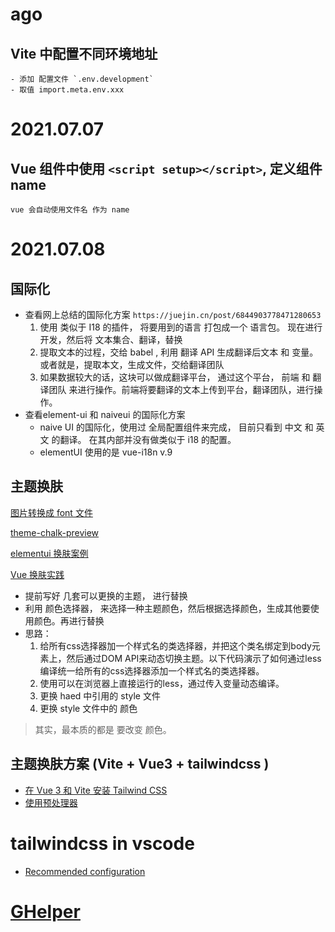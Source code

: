# ago
## Vite 中配置不同环境地址
    - 添加 配置文件 `.env.development`
    - 取值 import.meta.env.xxx

# 2021.07.07
## Vue 组件中使用 `<script setup></script>`, 定义组件 name 
    vue 会自动使用文件名 作为 name

# 2021.07.08
## 国际化

- 查看网上总结的国际化方案 `https://juejin.cn/post/6844903778471280653`    
    1. 使用 类似于 I18 的插件， 将要用到的语言 打包成一个 语言包。 现在进行开发，然后将 文本集合、翻译，替换
    2. 提取文本的过程，交给 babel , 利用 翻译 API 生成翻译后文本 和 变量。 或者就是，提取本文，生成文件，交给翻译团队
    3. 如果数据较大的话，这块可以做成翻译平台， 通过这个平台， 前端 和 翻译团队 来进行操作。前端将要翻译的文本上传到平台，翻译团队，进行操作。
- 查看element-ui 和 naiveui 的国际化方案
    - naive UI 的国际化，使用过 全局配置组件来完成， 目前只看到 中文 和 英文 的翻译。
        在其内部并没有做类似于 i18 的配置。
    - elementUI 
        使用的是 vue-i18n v.9

## 主题换肤

[图片转换成 font 文件](https://icomoon.io)

[theme-chalk-preview](https://github.com/ElementUItheme-chalk-preview)

[elementui 换肤案例](https://github1s.com/ElementUI/theme-preview)

[Vue 换肤实践](https://juejin.cn/post/6844903553090191368)

- 提前写好 几套可以更换的主题， 进行替换
- 利用 颜色选择器， 来选择一种主题颜色，然后根据选择颜色，生成其他要使用颜色。再进行替换
- 思路：
  1. 给所有css选择器加一个样式名的类选择器，并把这个类名绑定到body元素上，然后通过DOM API来动态切换主题。以下代码演示了如何通过less编译统一给所有的css选择器添加一个样式名的类选择器。
  2. 使用可以在浏览器上直接运行的less，通过传入变量动态编译。
  3. 更换 haed 中引用的 style 文件
  4. 更换 style 文件中的 颜色
> 其实，最本质的都是 要改变 颜色。

##  主题换肤方案 (Vite + Vue3 + tailwindcss )
- [在 Vue 3 和 Vite 安装 Tailwind CSS](https://www.tailwindcss.cn/docs/guides/vue-3-vite)
- [使用预处理器](https://www.tailwindcss.cn/docs/using-with-preprocessors#)


# tailwindcss in vscode
- [Recommended configuration](https://marketplace.visualstudio.com/items?itemName=bradlc.vscode-tailwindcss)

# [GHelper](http://googlehelper.net/)